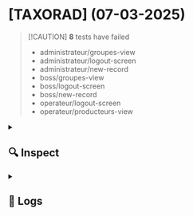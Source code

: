 # [TAXORAD] (07-03-2025)

>   [!CAUTION]
>   **8** tests have failed
>   - administrateur/groupes-view
>   - administrateur/logout-screen
>   - administrateur/new-record
>   - boss/groupes-view
>   - boss/logout-screen
>   - boss/new-record
>   - operateur/logout-screen
>   - operateur/producteurs-view

<details>
<summary><h2>🔍 Inspect</h2></summary>

### administrateur/groupes-view

<p align="center">
  <img src="https://s3.gra.cloud.ovh.net/dev/e2e-tests/taxorad/07-03-2025/administrateur/groupes-view.png?X-Amz-Algorithm=AWS4-HMAC-SHA256&X-Amz-Credential=3f1c4c5f9fbc4edb92cc05cbedce9a20%2F20250307%2FGRA%2Fs3%2Faws4_request&X-Amz-Date=20250307T110312Z&X-Amz-Expires=604800&X-Amz-SignedHeaders=host&X-Amz-Signature=71192ceaa99064cc6b78fa83592fe2680915a25e502303207a2a451d11f2fdfa" width="49%"/>
  <img src="https://s3.gra.cloud.ovh.net/dev/e2e-tests/taxorad/07-03-2025/administrateur/diff.groupes-view.png?X-Amz-Algorithm=AWS4-HMAC-SHA256&X-Amz-Credential=3f1c4c5f9fbc4edb92cc05cbedce9a20%2F20250307%2FGRA%2Fs3%2Faws4_request&X-Amz-Date=20250307T110312Z&X-Amz-Expires=604800&X-Amz-SignedHeaders=host&X-Amz-Signature=3df43a545071c59411876ea6d7c24285dd78834ef86dcd4f7d69a69c43c261ef" width="49%"/>
</p>

### administrateur/logout-screen

<p align="center">
  <img src="https://s3.gra.cloud.ovh.net/dev/e2e-tests/taxorad/07-03-2025/administrateur/logout-screen.png?X-Amz-Algorithm=AWS4-HMAC-SHA256&X-Amz-Credential=3f1c4c5f9fbc4edb92cc05cbedce9a20%2F20250307%2FGRA%2Fs3%2Faws4_request&X-Amz-Date=20250307T110313Z&X-Amz-Expires=604800&X-Amz-SignedHeaders=host&X-Amz-Signature=04a6cac9bc6937838d16aa14448c92d6d9e03bd26fb14f8cc1d170370b18d49b" width="49%"/>
  <img src="https://s3.gra.cloud.ovh.net/dev/e2e-tests/taxorad/07-03-2025/administrateur/diff.logout-screen.png?X-Amz-Algorithm=AWS4-HMAC-SHA256&X-Amz-Credential=3f1c4c5f9fbc4edb92cc05cbedce9a20%2F20250307%2FGRA%2Fs3%2Faws4_request&X-Amz-Date=20250307T110313Z&X-Amz-Expires=604800&X-Amz-SignedHeaders=host&X-Amz-Signature=fea173729c4855b00128c2c5146733b12cb70998a418c93ab19d0ffeed6f6b00" width="49%"/>
</p>

### administrateur/new-record

<p align="center">
  <img src="https://s3.gra.cloud.ovh.net/dev/e2e-tests/taxorad/07-03-2025/administrateur/new-record.png?X-Amz-Algorithm=AWS4-HMAC-SHA256&X-Amz-Credential=3f1c4c5f9fbc4edb92cc05cbedce9a20%2F20250307%2FGRA%2Fs3%2Faws4_request&X-Amz-Date=20250307T110314Z&X-Amz-Expires=604800&X-Amz-SignedHeaders=host&X-Amz-Signature=c56d808c6fe5d81c6cf426f3bb17f0e1a8c39884fe21c5566d267ceb88097508" width="49%"/>
  <img src="https://s3.gra.cloud.ovh.net/dev/e2e-tests/taxorad/07-03-2025/administrateur/diff.new-record.png?X-Amz-Algorithm=AWS4-HMAC-SHA256&X-Amz-Credential=3f1c4c5f9fbc4edb92cc05cbedce9a20%2F20250307%2FGRA%2Fs3%2Faws4_request&X-Amz-Date=20250307T110314Z&X-Amz-Expires=604800&X-Amz-SignedHeaders=host&X-Amz-Signature=20086f2d799465ee05c1fa08605b74ec01cc12c5fd4b36e471662014a6f103fc" width="49%"/>
</p>

### boss/groupes-view

<p align="center">
  <img src="https://s3.gra.cloud.ovh.net/dev/e2e-tests/taxorad/07-03-2025/boss/groupes-view.png?X-Amz-Algorithm=AWS4-HMAC-SHA256&X-Amz-Credential=3f1c4c5f9fbc4edb92cc05cbedce9a20%2F20250307%2FGRA%2Fs3%2Faws4_request&X-Amz-Date=20250307T110315Z&X-Amz-Expires=604800&X-Amz-SignedHeaders=host&X-Amz-Signature=a1e25e5ce566338ffb775d66dbacb47acfc5ac4ff9206b4e2c02c4a576708f0a" width="49%"/>
  <img src="https://s3.gra.cloud.ovh.net/dev/e2e-tests/taxorad/07-03-2025/boss/diff.groupes-view.png?X-Amz-Algorithm=AWS4-HMAC-SHA256&X-Amz-Credential=3f1c4c5f9fbc4edb92cc05cbedce9a20%2F20250307%2FGRA%2Fs3%2Faws4_request&X-Amz-Date=20250307T110314Z&X-Amz-Expires=604800&X-Amz-SignedHeaders=host&X-Amz-Signature=2d1bfcf59ba4d0952b6bb5b88728ca6059f41341314608f4e596f4a8b70a281b" width="49%"/>
</p>

### boss/logout-screen

<p align="center">
  <img src="https://s3.gra.cloud.ovh.net/dev/e2e-tests/taxorad/07-03-2025/boss/logout-screen.png?X-Amz-Algorithm=AWS4-HMAC-SHA256&X-Amz-Credential=3f1c4c5f9fbc4edb92cc05cbedce9a20%2F20250307%2FGRA%2Fs3%2Faws4_request&X-Amz-Date=20250307T110315Z&X-Amz-Expires=604800&X-Amz-SignedHeaders=host&X-Amz-Signature=ce109541618e0bfde8a1237dda6a6293ab96f3515602da477602c10036e9536a" width="49%"/>
  <img src="https://s3.gra.cloud.ovh.net/dev/e2e-tests/taxorad/07-03-2025/boss/diff.logout-screen.png?X-Amz-Algorithm=AWS4-HMAC-SHA256&X-Amz-Credential=3f1c4c5f9fbc4edb92cc05cbedce9a20%2F20250307%2FGRA%2Fs3%2Faws4_request&X-Amz-Date=20250307T110315Z&X-Amz-Expires=604800&X-Amz-SignedHeaders=host&X-Amz-Signature=c9a897c2f5dda381fa9b87ad1b237af39502579fc5011895405fe5c771781438" width="49%"/>
</p>

### boss/new-record

<p align="center">
  <img src="https://s3.gra.cloud.ovh.net/dev/e2e-tests/taxorad/07-03-2025/boss/new-record.png?X-Amz-Algorithm=AWS4-HMAC-SHA256&X-Amz-Credential=3f1c4c5f9fbc4edb92cc05cbedce9a20%2F20250307%2FGRA%2Fs3%2Faws4_request&X-Amz-Date=20250307T110316Z&X-Amz-Expires=604800&X-Amz-SignedHeaders=host&X-Amz-Signature=6ea226b3e4580800c41e4663b2ff1ea1fc8c28e19842c263394a993ee08d68fc" width="49%"/>
  <img src="https://s3.gra.cloud.ovh.net/dev/e2e-tests/taxorad/07-03-2025/boss/diff.new-record.png?X-Amz-Algorithm=AWS4-HMAC-SHA256&X-Amz-Credential=3f1c4c5f9fbc4edb92cc05cbedce9a20%2F20250307%2FGRA%2Fs3%2Faws4_request&X-Amz-Date=20250307T110316Z&X-Amz-Expires=604800&X-Amz-SignedHeaders=host&X-Amz-Signature=f0f8106fdb8e5f3faf42f8d54363739314e5b19702139ec280c55a8b8edb7210" width="49%"/>
</p>

### operateur/logout-screen

<p align="center">
  <img src="https://s3.gra.cloud.ovh.net/dev/e2e-tests/taxorad/07-03-2025/operateur/logout-screen.png?X-Amz-Algorithm=AWS4-HMAC-SHA256&X-Amz-Credential=3f1c4c5f9fbc4edb92cc05cbedce9a20%2F20250307%2FGRA%2Fs3%2Faws4_request&X-Amz-Date=20250307T110317Z&X-Amz-Expires=604800&X-Amz-SignedHeaders=host&X-Amz-Signature=3eacd21dd2343c7f55641fd426cab4aeb7051994f2bae9a09fa7bfc25793230d" width="49%"/>
  <img src="https://s3.gra.cloud.ovh.net/dev/e2e-tests/taxorad/07-03-2025/operateur/diff.logout-screen.png?X-Amz-Algorithm=AWS4-HMAC-SHA256&X-Amz-Credential=3f1c4c5f9fbc4edb92cc05cbedce9a20%2F20250307%2FGRA%2Fs3%2Faws4_request&X-Amz-Date=20250307T110317Z&X-Amz-Expires=604800&X-Amz-SignedHeaders=host&X-Amz-Signature=a05b511b4629f9ca93761d57d478da49f6157657c310004f26a58eae5c42ea9d" width="49%"/>
</p>

### operateur/producteurs-view

<p align="center">
  <img src="https://s3.gra.cloud.ovh.net/dev/e2e-tests/taxorad/07-03-2025/operateur/producteurs-view.png?X-Amz-Algorithm=AWS4-HMAC-SHA256&X-Amz-Credential=3f1c4c5f9fbc4edb92cc05cbedce9a20%2F20250307%2FGRA%2Fs3%2Faws4_request&X-Amz-Date=20250307T110318Z&X-Amz-Expires=604800&X-Amz-SignedHeaders=host&X-Amz-Signature=fb322c662ad218137c4c4b648b994f7264edd14f6b92c3ded510608ee666d28a" width="49%"/>
  <img src="https://s3.gra.cloud.ovh.net/dev/e2e-tests/taxorad/07-03-2025/operateur/diff.producteurs-view.png?X-Amz-Algorithm=AWS4-HMAC-SHA256&X-Amz-Credential=3f1c4c5f9fbc4edb92cc05cbedce9a20%2F20250307%2FGRA%2Fs3%2Faws4_request&X-Amz-Date=20250307T110317Z&X-Amz-Expires=604800&X-Amz-SignedHeaders=host&X-Amz-Signature=33c8f3b9583da701eaac11b8e279a3cfb86ff6c7227ca89ca50c4b626387ede8" width="49%"/>
</p>

</details>

<details>
<summary><h2>📜 Logs</h2></summary>

```shell
yarn run v1.22.22
$ cd test && npm run coverage

> taxorad@1.3.0 coverage
> c8 npm run mocha


> taxorad@1.3.0 mocha
> mocha test/**/*.test.mjs --timeout 30000



  administrateur
Runner created with the following options:
{
  baseUrl: 'http://localhost:9092',
  browser: {
    product: 'chrome',
    headless: false,
    devtools: false,
    defaultViewport: { width: 1024, height: 768 },
    args: [],
    slowMo: 2
  },
  dataDir: 'test/data/administrateur',
  runDir: 'test/run/chrome/administrateur',
  screenshots: {
    dir: 'test/run/chrome/administrateur/screenshots',
    screenrefsDir: 'test/data/administrateur/screenrefs',
    matchThreshold: 0.1,
    diffTolerance: 0,
    writeDiffs: true
  },
  mode: 'run',
  geolocation: { accuracy: 500 },
  appName: 'taxorad',
  lang: 'fr-FR'
}
Creating runner directory structure
    ✔ login (10157ms)
    ✔ list tables (1386ms)
> List records for table Groupes
    1) list records per tables
    ✔ create compartiment record (7055ms)
    2) edit compartiment record
    ✔ remove compartiment record (5802ms)
    ✔ check create version (1477ms)
    ✔ check left pane (769ms)
    ✔ check about box (1396ms)
    3) logout

  boss
Runner created with the following options:
{
  baseUrl: 'http://localhost:9092',
  browser: {
    product: 'chrome',
    headless: false,
    devtools: false,
    defaultViewport: { width: 1024, height: 768 },
    args: [],
    slowMo: 2
  },
  dataDir: 'test/data/boss',
  runDir: 'test/run/chrome/boss',
  screenshots: {
    dir: 'test/run/chrome/boss/screenshots',
    screenrefsDir: 'test/data/boss/screenrefs',
    matchThreshold: 0.1,
    diffTolerance: 0,
    writeDiffs: true
  },
  mode: 'run',
  geolocation: { accuracy: 500 },
  appName: 'taxorad',
  lang: 'fr-FR'
}
Creating runner directory structure
    ✔ login (10061ms)
    ✔ list tables (1327ms)
> List records for table Groupes
    4) list records pet tables
    ✔ create compartiment record (7069ms)
    5) edit compartiment record
    ✔ remove compartiment record (5791ms)
    ✔ check create version (1429ms)
    ✔ check left pane (770ms)
    ✔ check about box (1435ms)
    6) logout

  operateur
Runner created with the following options:
{
  baseUrl: 'http://localhost:9092',
  browser: {
    product: 'chrome',
    headless: false,
    devtools: false,
    defaultViewport: { width: 1024, height: 768 },
    args: [],
    slowMo: 2
  },
  dataDir: 'test/data/operateur',
  runDir: 'test/run/chrome/operateur',
  screenshots: {
    dir: 'test/run/chrome/operateur/screenshots',
    screenrefsDir: 'test/data/operateur/screenrefs',
    matchThreshold: 0.1,
    diffTolerance: 0,
    writeDiffs: true
  },
  mode: 'run',
  geolocation: { accuracy: 500 },
  appName: 'taxorad',
  lang: 'fr-FR'
}
Creating runner directory structure
    ✔ login (10079ms)
    ✔ check tables activity (1327ms)
> List records for table Groupes
> List records for table Laboratoires
> List records for table Préleveurs
> List records for table Producteurs
    7) check records activity
    ✔ check left pane (780ms)
    ✔ check about box (1439ms)
    8) logout


  18 passing (2m)
  8 failing

  1) administrateur
       list records per tables:

      AssertionError: expected false to be true
      + expected - actual

      -false
      +true
      
      at Proxy.<anonymous> (node_modules/chai-lint/index.js:35:42)
      at Proxy.methodWrapper (node_modules/chai/lib/chai/utils/addMethod.js:57:25)
      at Context.<anonymous> (file:///home/noenic/alternance/irsn/taxorad-workspace/taxorad/test/administrateur.test.mjs:73:21)

  2) administrateur
       edit compartiment record:

      AssertionError: expected false to be true
      + expected - actual

      -false
      +true
      
      at Proxy.<anonymous> (node_modules/chai-lint/index.js:35:42)
      at Proxy.methodWrapper (node_modules/chai/lib/chai/utils/addMethod.js:57:25)
      at Context.<anonymous> (file:///home/noenic/alternance/irsn/taxorad-workspace/taxorad/test/administrateur.test.mjs:94:59)

  3) administrateur
       logout:

      AssertionError: expected false to be true
      + expected - actual

      -false
      +true
      
      at Proxy.<anonymous> (node_modules/chai-lint/index.js:35:42)
      at Proxy.methodWrapper (node_modules/chai/lib/chai/utils/addMethod.js:57:25)
      at Context.<anonymous> (file:///home/noenic/alternance/irsn/taxorad-workspace/taxorad/test/administrateur.test.mjs:126:59)

  4) boss
       list records pet tables:

      AssertionError: expected false to be true
      + expected - actual

      -false
      +true
      
      at Proxy.<anonymous> (node_modules/chai-lint/index.js:35:42)
      at Proxy.methodWrapper (node_modules/chai/lib/chai/utils/addMethod.js:57:25)
      at Context.<anonymous> (file:///home/noenic/alternance/irsn/taxorad-workspace/taxorad/test/boss.test.mjs:73:21)

  5) boss
       edit compartiment record:

      AssertionError: expected false to be true
      + expected - actual

      -false
      +true
      
      at Proxy.<anonymous> (node_modules/chai-lint/index.js:35:42)
      at Proxy.methodWrapper (node_modules/chai/lib/chai/utils/addMethod.js:57:25)
      at Context.<anonymous> (file:///home/noenic/alternance/irsn/taxorad-workspace/taxorad/test/boss.test.mjs:94:59)

  6) boss
       logout:

      AssertionError: expected false to be true
      + expected - actual

      -false
      +true
      
      at Proxy.<anonymous> (node_modules/chai-lint/index.js:35:42)
      at Proxy.methodWrapper (node_modules/chai/lib/chai/utils/addMethod.js:57:25)
      at Context.<anonymous> (file:///home/noenic/alternance/irsn/taxorad-workspace/taxorad/test/boss.test.mjs:126:59)

  7) operateur
       check records activity:

      AssertionError: expected false to be true
      + expected - actual

      -false
      +true
      
      at Proxy.<anonymous> (node_modules/chai-lint/index.js:35:42)
      at Proxy.methodWrapper (node_modules/chai/lib/chai/utils/addMethod.js:57:25)
      at Context.<anonymous> (file:///home/noenic/alternance/irsn/taxorad-workspace/taxorad/test/operateur.test.mjs:68:21)

  8) operateur
       logout:

      AssertionError: expected false to be true
      + expected - actual

      -false
      +true
      
      at Proxy.<anonymous> (node_modules/chai-lint/index.js:35:42)
      at Proxy.methodWrapper (node_modules/chai/lib/chai/utils/addMethod.js:57:25)
      at Context.<anonymous> (file:///home/noenic/alternance/irsn/taxorad-workspace/taxorad/test/operateur.test.mjs:88:62)



----------|---------|----------|---------|---------|-------------------
File      | % Stmts | % Branch | % Funcs | % Lines | Uncovered Line #s 
----------|---------|----------|---------|---------|-------------------
All files |       0 |        0 |       0 |       0 |                   
----------|---------|----------|---------|---------|-------------------
error Command failed with exit code 8.
info Visit https://yarnpkg.com/en/docs/cli/run for documentation about this command.
```

</details>

